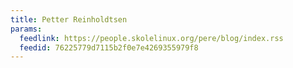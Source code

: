 ```yaml
---
title: Petter Reinholdtsen
params:
  feedlink: https://people.skolelinux.org/pere/blog/index.rss
  feedid: 76225779d7115b2f0e7e4269355979f8
---
```


